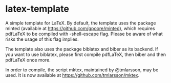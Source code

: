 # latex-template
A simple template for LaTeX. By default, the template uses the package minted (available at https://github.com/gpoore/minted), which requires pdfLaTeX to be compiled with -shell-escape flag. Please be aware of what risks the usage of this flag implies.

The template also uses the package biblatex and biber as its backend. If you want to use biblatex, please first compile pdfLaTeX, then biber and then pdfLaTeX once more.

In order to compile, the script mktex, maintained by @tmlarsson, may be used. It is now available at https://github.com/tmlarsson/mktex.
